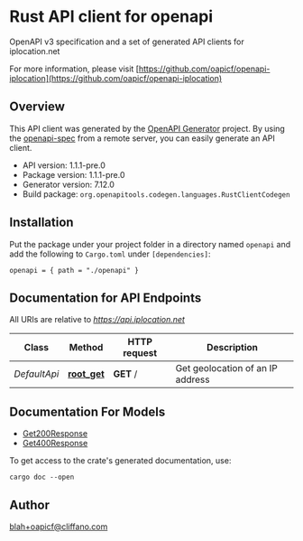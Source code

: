 # Rust API client for openapi

OpenAPI v3 specification and a set of generated API clients for iplocation.net

For more information, please visit [https://github.com/oapicf/openapi-iplocation](https://github.com/oapicf/openapi-iplocation)

## Overview

This API client was generated by the [OpenAPI Generator](https://openapi-generator.tech) project.  By using the [openapi-spec](https://openapis.org) from a remote server, you can easily generate an API client.

- API version: 1.1.1-pre.0
- Package version: 1.1.1-pre.0
- Generator version: 7.12.0
- Build package: `org.openapitools.codegen.languages.RustClientCodegen`

## Installation

Put the package under your project folder in a directory named `openapi` and add the following to `Cargo.toml` under `[dependencies]`:

```
openapi = { path = "./openapi" }
```

## Documentation for API Endpoints

All URIs are relative to *https://api.iplocation.net*

Class | Method | HTTP request | Description
------------ | ------------- | ------------- | -------------
*DefaultApi* | [**root_get**](docs/DefaultApi.md#root_get) | **GET** / | Get geolocation of an IP address


## Documentation For Models

 - [Get200Response](docs/Get200Response.md)
 - [Get400Response](docs/Get400Response.md)


To get access to the crate's generated documentation, use:

```
cargo doc --open
```

## Author

blah+oapicf@cliffano.com


